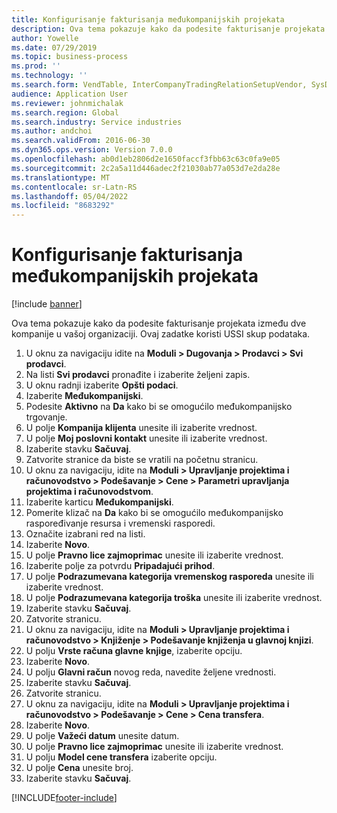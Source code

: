 ```yaml
---
title: Konfigurisanje fakturisanja međukompanijskih projekata
description: Ova tema pokazuje kako da podesite fakturisanje projekata između dve kompanije u vašoj organizaciji.
author: Yowelle
ms.date: 07/29/2019
ms.topic: business-process
ms.prod: ''
ms.technology: ''
ms.search.form: VendTable, InterCompanyTradingRelationSetupVendor, SysDataAreaSelectLookup, ProjParameters, ProjPosting, ProjTransferPrice
audience: Application User
ms.reviewer: johnmichalak
ms.search.region: Global
ms.search.industry: Service industries
ms.author: andchoi
ms.search.validFrom: 2016-06-30
ms.dyn365.ops.version: Version 7.0.0
ms.openlocfilehash: ab0d1eb2806d2e1650faccf3fbb63c63c0fa9e05
ms.sourcegitcommit: 2c2a5a11d446adec2f21030ab77a053d7e2da28e
ms.translationtype: MT
ms.contentlocale: sr-Latn-RS
ms.lasthandoff: 05/04/2022
ms.locfileid: "8683292"
---
```

# <a name="configure-intercompany-project-invoicing"></a>Konfigurisanje fakturisanja međukompanijskih projekata

[!include [banner](../../includes/banner.md)]

Ova tema pokazuje kako da podesite fakturisanje projekata između dve kompanije u vašoj organizaciji. Ovaj zadatke koristi USSI skup podataka.

1. U oknu za navigaciju idite na **Moduli > Dugovanja > Prodavci > Svi prodavci**.
2. Na listi **Svi prodavci** pronađite i izaberite željeni zapis.
3. U oknu radnji izaberite **Opšti podaci**.
4. Izaberite **Međukompanijski**.
5. Podesite **Aktivno** na **Da** kako bi se omogućilo međukompanijsko trgovanje.
6. U polje **Kompanija klijenta** unesite ili izaberite vrednost.
7. U polje **Moj poslovni kontakt** unesite ili izaberite vrednost.
8. Izaberite stavku **Sačuvaj**.
9. Zatvorite stranice da biste se vratili na početnu stranicu.
10. U oknu za navigaciju, idite na **Moduli > Upravljanje projektima i računovodstvo > Podešavanje > Cene > Parametri upravljanja projektima i računovodstvom**.
11. Izaberite karticu **Međukompanijski**.
12. Pomerite klizač na **Da** kako bi se omogućilo međukompanijsko raspoređivanje resursa i vremenski rasporedi.
13. Označite izabrani red na listi.
14. Izaberite **Novo**.
15. U polje **Pravno lice zajmoprimac** unesite ili izaberite vrednost.
16. Izaberite polje za potvrdu **Pripadajući prihod**.
17. U polje **Podrazumevana kategorija vremenskog rasporeda** unesite ili izaberite vrednost.
18. U polje **Podrazumevana kategorija troška** unesite ili izaberite vrednost.
19. Izaberite stavku **Sačuvaj**.
20. Zatvorite stranicu.
21. U oknu za navigaciju, idite na **Moduli > Upravljanje projektima i računovodstvo > Knjiženje > Podešavanje knjiženja u glavnoj knjizi**.
22. U polju **Vrste računa glavne knjige**, izaberite opciju.
23. Izaberite **Novo**.
24. U polju **Glavni račun** novog reda, navedite željene vrednosti.
25. Izaberite stavku **Sačuvaj**.
26. Zatvorite stranicu.
27. U oknu za navigaciju, idite na **Moduli > Upravljanje projektima i računovodstvo > Podešavanje > Cene > Cena transfera**.
28. Izaberite **Novo**.
29. U polje **Važeći datum** unesite datum.
30. U polje **Pravno lice zajmoprimac** unesite ili izaberite vrednost.
31. U polju **Model cene transfera** izaberite opciju.
32. U polje **Cena** unesite broj.
33. Izaberite stavku **Sačuvaj**.



[!INCLUDE[footer-include](../../includes/footer-banner.md)]